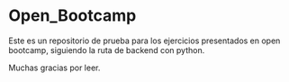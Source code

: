 # Open_Bootcamp

Este es un repositorio de prueba para los ejercicios presentados en open bootcamp, siguiendo la ruta de backend con python.

Muchas gracias por leer.

